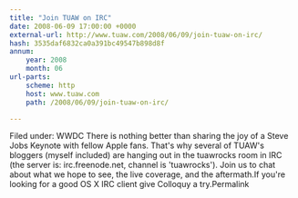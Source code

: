 ```yaml
---
title: "Join TUAW on IRC"
date: 2008-06-09 17:00:00 +0000
external-url: http://www.tuaw.com/2008/06/09/join-tuaw-on-irc/
hash: 3535daf6832ca0a391bc49547b898d8f
annum:
    year: 2008
    month: 06
url-parts:
    scheme: http
    host: www.tuaw.com
    path: /2008/06/09/join-tuaw-on-irc/

---
```


Filed under: WWDC
There is nothing better than sharing the joy of a Steve Jobs Keynote with fellow Apple fans. That's why several of TUAW's bloggers (myself included) are hanging out in the tuawrocks room in IRC (the server is: irc.freenode.net, channel is 'tuawrocks'). Join us to chat about what we hope to see, the live coverage, and the aftermath.If you're looking for a good OS X IRC client give Colloquy a try.Permalink
